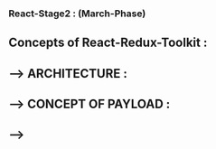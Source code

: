 ### React-Stage2 : (March-Phase)

## Concepts of React-Redux-Toolkit : 

## --> ARCHITECTURE : 

## --> CONCEPT OF PAYLOAD : 

## -->  





